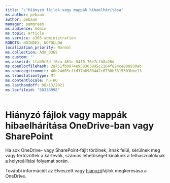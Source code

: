 ```yaml
---
title: "\"Hiányzó fájlok vagy mappák hibaelhárítása"
ms.author: pebaum
author: pebaum
manager: pamgreen
ms.audience: Admin
ms.topic: article
ms.service: o365-administration
ROBOTS: NOINDEX, NOFOLLOW
localization_priority: Normal
ms.collection: Adm_O365
ms.custom: ''
ms.assetid: 1fab9c5d-f6ca-461c-94f0-76e7cfb8a26d
ms.openlocfilehash: 2a751fb0974e958363895c2164f824ce808930ab
ms.sourcegitcommit: 46e24d65cffd37b6988447c6738b3315303bbe13
ms.translationtype: MT
ms.contentlocale: hu-HU
ms.lasthandoff: 08/13/2021
ms.locfileid: "58338998"
---
```

# <a name="troubleshooting-missing-files-or-folders-in-onedrive-or-sharepoint"></a>Hiányzó fájlok vagy mappák hibaelhárítása OneDrive-ban vagy SharePoint

Ha sok OneDrive- vagy SharePoint-fájlt törölnek, írnak felül, sérülnek meg vagy fertőzöttek a kártevők, számos lehetőséget kínálunk a felhasználóknak a helyreállítási folyamat során.

További információt az Elveszett vagy [hiányzó](https://go.microsoft.com/fwlink/?linkid=2110768)fájlok megkeresása a OneDrive.